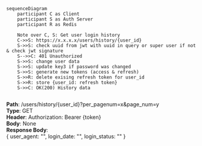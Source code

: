 ```mermaid
sequenceDiagram
    participant C as Client  
    participant S as Auth Server
    participant R as Redis

	Note over C, S: Get user login history
	C->>S: https://x.x.x.x/users/history/{user_id}
	S->>S: check uuid from jwt with uuid in query or super user if not & check jwt signature
	S-->>C: 401 Unauthorized
	S->>S: change user data
	S->>S: update key3 if password was changed
	S->>S: generate new tokens (access & refresh)
	S->>R: delete exising refresh token for user_id
	S->>R: store {user_id: refresh token}
	S->>C: OK(200) History data
	
```

**Path**: /users/history/{user_id}?per_pagenum=x&page_num=y  
**Type**: GET  
**Header**: Authorization: Bearer {token}  
**Body**: None  
**Response Body**:  
{
user_agent: "",
login_date: "",
login_status: ""
}  
